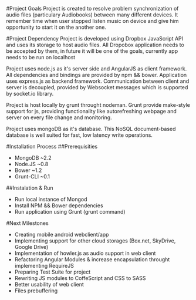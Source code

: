 #Project Goals
Project is created to resolve problem synchronization of audio files (particulary Audiobooks) between many different devices. It remember time when user stopped listen music on device and give him opportunity to start it on the another one.

#Project Dependency
Project is developed using Dropbox JavaScript API and uses its storage to host audio files. All Dropobox application needs to be accepted by them, in future it will be one of the goals, currently app needs to be run on localhost

Project uses node.js as it's server side and AngularJS as client framework. All dependencies and bindings are provided by npm && bower. Application uses express.js as backend framework. Communication between client and server is decoupled, provided by Websocket messages which is supported by socket.io library.

Project is host locally by grunt throught nodeman. Grunt provide make-style support for js, providing functionality like autorefreshing webpage and server on every file change and monitoring.

Project uses mongoDB as it's database. This NoSQL document-based database is well suited for fast, low latency write operations.

#Installation Process
##Prerequisities
* MongoDB ~2.2
* Node.JS ~0.8
* Bower ~1.2
* Grunt-CLI ~0.1

##Instalation & Run
* Run local instance of Mongod 
* Install NPM && Bower dependencies
* Run application using Grunt (grunt command)

#Next Milestones
* Creating mobile android webclient/app
* Implementing support for other cloud storages (Box.net, SkyDrive, Google Drive)
* Implementation of howler.js as audio support in web client
* Refactoring Angular Modules & increase encapsulation throught implementing RequireJS
* Preparing Test Suite for project
* Rewriting JS modules to CoffeScript and CSS to SASS
* Better usability of web client
* Files prebuffering
